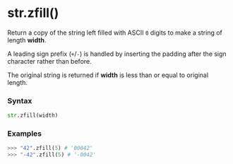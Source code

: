 # str.zfill()

Return a copy of the string left filled with ASCII `0` digits to make a string of length **width**.

A leading sign prefix (`+`/`-`) is handled by inserting the padding after the sign character rather than before.

The original string is returned if **width** is less than or equal to original length.

### Syntax

```python
str.zfill(width)
```

### Examples

```python
>>> "42".zfill(5) # '00042'
>>> "-42".zfill(5) # '-0042'
```
